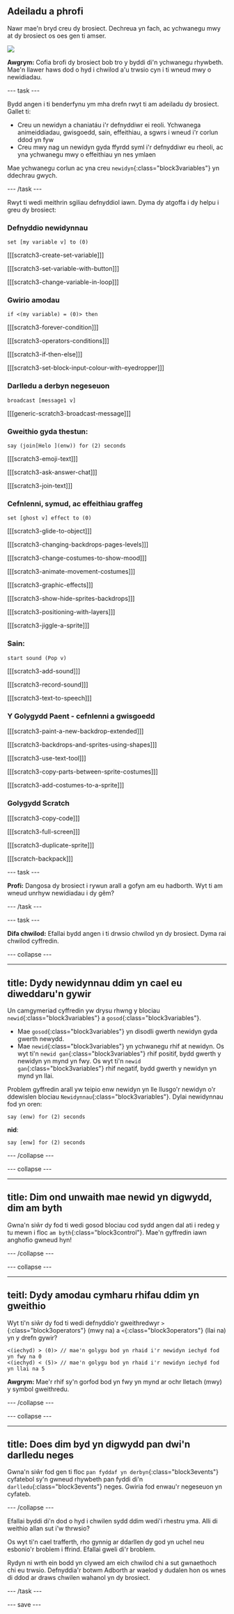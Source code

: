 ## Adeiladu a phrofi

Nawr mae'n bryd creu dy brosiect. Dechreua yn fach, ac ychwanegu mwy at dy brosiect os oes gen ti amser.

![](images/step3_image.png)

**Awgrym:** Cofia brofi dy brosiect bob tro y byddi di'n ychwanegu rhywbeth. Mae'n llawer haws dod o hyd i chwilod a'u trwsio cyn i ti wneud mwy o newidiadau.

--- task ---

Bydd angen i ti benderfynu ym mha drefn rwyt ti am adeiladu dy brosiect. Gallet ti:

+ Creu un newidyn a chaniatáu i'r defnyddiwr ei reoli. Ychwanega animeiddiadau, gwisgoedd, sain, effeithiau, a sgwrs i wneud i'r corlun ddod yn fyw
+ Creu mwy nag un newidyn gyda ffyrdd syml i'r defnyddiwr eu rheoli, ac yna ychwanegu mwy o effeithiau yn nes ymlaen

Mae ychwanegu corlun ac yna creu `newidyn`{:class="block3variables"} yn ddechrau gwych.

--- /task ---

Rwyt ti wedi meithrin sgiliau defnyddiol iawn. Dyma dy atgoffa i dy helpu i greu dy brosiect:

### Defnyddio newidynnau

```blocks3
set [my variable v] to (0)
```

[[[scratch3-create-set-variable]]]

[[[scratch3-set-variable-with-button]]]

[[[scratch3-change-variable-in-loop]]]

### Gwirio amodau

```blocks3
if <(my variable) = (0)> then
```

[[[scratch3-forever-condition]]]

[[[scratch3-operators-conditions]]]

[[[scratch3-if-then-else]]]

[[[scratch3-set-block-input-colour-with-eyedropper]]]

### Darlledu a derbyn negeseuon

```blocks3
broadcast [message1 v]
```

[[[generic-scratch3-broadcast-message]]]

### Gweithio gyda thestun:

```blocks3
say (join[Helo ](enw)) for (2) seconds
```

[[[scratch3-emoji-text]]]

[[[scratch3-ask-answer-chat]]]

[[[scratch3-join-text]]]

### Cefnlenni, symud, ac effeithiau graffeg

```blocks3
set [ghost v] effect to (0)
```

[[[scratch3-glide-to-object]]]

[[[scratch3-changing-backdrops-pages-levels]]]

[[[scratch3-change-costumes-to-show-mood]]]

[[[scratch3-animate-movement-costumes]]]

[[[scratch3-graphic-effects]]]

[[[scratch3-show-hide-sprites-backdrops]]]

[[[scratch3-positioning-with-layers]]]

[[[scratch3-jiggle-a-sprite]]]

### Sain:

```blocks3
start sound (Pop v)
```

[[[scratch3-add-sound]]]

[[[scratch3-record-sound]]]

[[[scratch3-text-to-speech]]]

### Y Golygydd Paent - cefnlenni a gwisgoedd

[[[scratch3-paint-a-new-backdrop-extended]]]

[[[scratch3-backdrops-and-sprites-using-shapes]]]

[[[scratch3-use-text-tool]]]

[[[scratch3-copy-parts-between-sprite-costumes]]]

[[[scratch3-add-costumes-to-a-sprite]]]

### Golygydd Scratch

[[[scratch3-copy-code]]]

[[[scratch3-full-screen]]]

[[[scratch3-duplicate-sprite]]]

[[[scratch-backpack]]]


--- task ---

**Profi:** Dangosa dy brosiect i rywun arall a gofyn am eu hadborth. Wyt ti am wneud unrhyw newidiadau i dy gêm?

--- /task ---

--- task ---

**Difa chwilod:** Efallai bydd angen i ti drwsio chwilod yn dy brosiect. Dyma rai chwilod cyffredin.


--- collapse ---

---
title: Dydy newidynnau ddim yn cael eu diweddaru'n gywir
---

Un camgymeriad cyffredin yw drysu rhwng y blociau `newid`{:class="block3variables"} a `gosod`{:class="block3variables"}.

+ Mae `gosod`{:class="block3variables"} yn disodli gwerth newidyn gyda gwerth newydd.
+ Mae `newid`{:class="block3variables"} yn ychwanegu rhif at newidyn. Os wyt ti'n `newid gan`{:class="block3variables"} rhif positif, bydd gwerth y newidyn yn mynd yn fwy. Os wyt ti'n `newid gan`{:class="block3variables"} rhif negatif, bydd gwerth y newidyn yn mynd yn llai.


Problem gyffredin arall yw teipio enw newidyn yn lle llusgo'r newidyn o'r ddewislen blociau `Newidynnau`{:class="block3variables"}. Dylai newidynnau fod yn oren:

```blocks3
say (enw) for (2) seconds
```

**nid**:

```blocks3
say [enw] for (2) seconds
```

--- /collapse ---

--- collapse ---

---
title: Dim ond unwaith mae newid yn digwydd, dim am byth
---

Gwna'n siŵr dy fod ti wedi gosod blociau cod sydd angen dal ati i redeg y tu mewn i floc `am byth`{:class="block3control"}. Mae'n gyffredin iawn anghofio gwneud hyn!

--- /collapse ---

--- collapse ---

---
teitl: Dydy amodau cymharu rhifau ddim yn gweithio
---

Wyt ti'n siŵr dy fod ti wedi defnyddio'r gweithredwyr `>`{:class="block3operators"} (mwy na) a `<`{:class="block3operators"} (llai na) yn y drefn gywir?

```blocks3
<(iechyd) > (0)> // mae'n golygu bod yn rhaid i'r newidyn iechyd fod yn fwy na 0
<(iechyd) < (5)> // mae'n golygu bod yn rhaid i'r newidyn iechyd fod yn llai na 5
```

**Awgrym:** Mae'r rhif sy'n gorfod bod yn fwy yn mynd ar ochr lletach (mwy) y symbol gweithredu.

--- /collapse ---

--- collapse ---

---
title: Does dim byd yn digwydd pan dwi'n darlledu neges
---

Gwna'n siŵr fod gen ti floc `pan fyddaf yn derbyn`{:class="block3events"} cyfatebol sy'n gwneud rhywbeth pan fyddi di'n `darlledu`{:class="block3events"} neges. Gwiria fod enwau'r negeseuon yn cyfateb.

--- /collapse ---

Efallai byddi di'n dod o hyd i chwilen sydd ddim wedi'i rhestru yma. Alli di weithio allan sut i'w thrwsio?

Os wyt ti'n cael trafferth, rho gynnig ar ddarllen dy god yn uchel neu esbonio'r broblem i ffrind. Efallai gweli di'r broblem.

Rydyn ni wrth ein bodd yn clywed am eich chwilod chi a sut gwnaethoch chi eu trwsio. Defnyddia'r botwm Adborth ar waelod y dudalen hon os wnes di ddod ar draws chwilen wahanol yn dy brosiect.

--- /task ---


--- save ---

